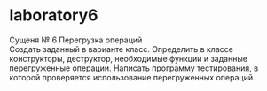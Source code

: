 # laboratory6
Сущеня 
№ 6  Перегрузка операций  
Создать заданный в варианте класс.
Определить в классе конструкторы, деструктор,
необходимые функции и заданные перегруженные операции. 
Написать программу тестирования,
в которой проверяется использование перегруженных операций. 
